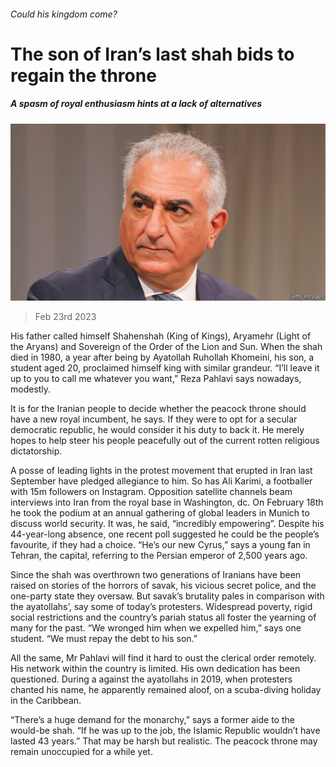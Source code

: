 ###### Could his kingdom come?

# The son of Iran’s last shah bids to regain the throne 

##### A spasm of royal enthusiasm hints at a lack of alternatives 

![image](images/20230225_MAP004.jpg) 

> Feb 23rd 2023 

His father called himself Shahenshah (King of Kings), Aryamehr (Light of the Aryans) and Sovereign of the Order of the Lion and Sun. When the shah died in 1980, a year after being  by Ayatollah Ruhollah Khomeini, his son, a student aged 20, proclaimed himself king with similar grandeur. “I’ll leave it up to you to call me whatever you want,” Reza Pahlavi says nowadays, modestly.

It is for the Iranian people to decide whether the peacock throne should have a new royal incumbent, he says. If they were to opt for a secular democratic republic, he would consider it his duty to back it. He merely hopes to help steer his people peacefully out of the current rotten religious dictatorship.

A posse of leading lights in the protest movement that erupted in Iran last September have pledged allegiance to him. So has Ali Karimi, a footballer with 15m followers on Instagram. Opposition satellite channels beam interviews into Iran from the royal base in Washington, dc. On February 18th he took the podium at an annual gathering of global leaders in Munich to discuss world security. It was, he said, “incredibly empowering”. Despite his 44-year-long absence, one recent poll suggested he could be the people’s favourite, if they had a choice. “He’s our new Cyrus,” says a young fan in Tehran, the capital, referring to the Persian emperor of 2,500 years ago. 

Since the shah was overthrown two generations of Iranians have been raised on stories of the horrors of savak, his vicious secret police, and the one-party state they oversaw. But savak’s brutality pales in comparison with the ayatollahs’, say some of today’s protesters. Widespread poverty, rigid social restrictions and the country’s pariah status all foster the yearning of many for the past. “We wronged him when we expelled him,” says one student. “We must repay the debt to his son.”

All the same, Mr Pahlavi will find it hard to oust the clerical order remotely. His network within the country is limited. His own dedication has been questioned. During a  against the ayatollahs in 2019, when protesters chanted his name, he apparently remained aloof, on a scuba-diving holiday in the Caribbean. 

“There’s a huge demand for the monarchy,” says a former aide to the would-be shah. “If he was up to the job, the Islamic Republic wouldn’t have lasted 43 years.” That may be harsh but realistic. The peacock throne may remain unoccupied for a while yet.

